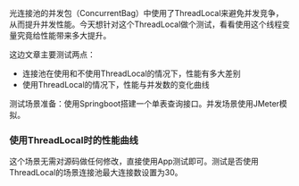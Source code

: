 光连接池的并发包（ConcurrentBag）中使用了ThreadLocal来避免并发竞争，从而提升并发性能。今天想针对这个ThreadLocal做个测试，看看使用这个线程变量究竟给性能带来多大提升。

这边文章主要测试两点：
- 连接池在使用和不使用ThreadLocal的情况下，性能有多大差别
- 使用ThreadLocal的情况下，性能与并发数的变化曲线

测试场景准备：使用Springboot搭建一个单表查询接口。并发场景使用JMeter模拟。

### 使用ThreadLocal时的性能曲线
这个场景无需对源码做任何修改，直接使用App测试即可。测试是否使用ThreadLocal的场景连接池最大连接数设置为30。

